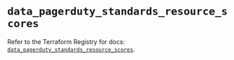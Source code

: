 # `data_pagerduty_standards_resource_scores`

Refer to the Terraform Registry for docs: [`data_pagerduty_standards_resource_scores`](https://registry.terraform.io/providers/pagerduty/pagerduty/3.15.5/docs/data-sources/standards_resource_scores).
